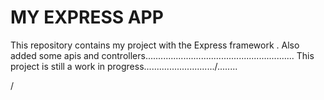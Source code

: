 MY EXPRESS APP
====
This repository contains my project with the Express framework .
Also  added some apis and controllers...........................................................
This project is still a work in progress............................/........

/
